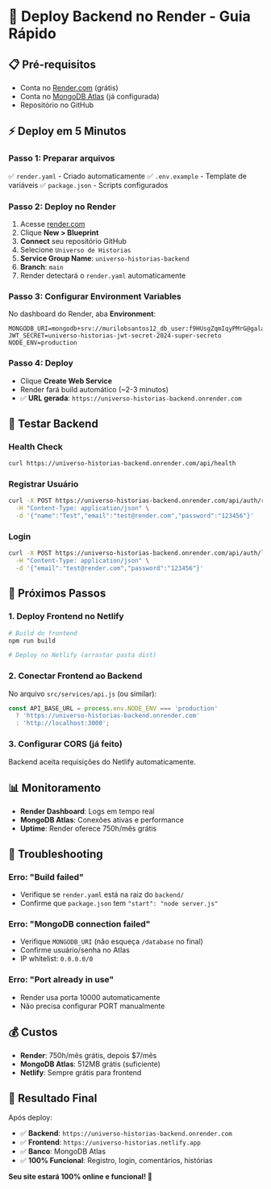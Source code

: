 # 🚀 Deploy Backend no Render - Guia Rápido

## 📋 Pré-requisitos
- Conta no [Render.com](https://render.com) (grátis)
- Conta no [MongoDB Atlas](https://mongodb.com/atlas) (já configurada)
- Repositório no GitHub

## ⚡ Deploy em 5 Minutos

### Passo 1: Preparar arquivos
✅ `render.yaml` - Criado automaticamente
✅ `.env.example` - Template de variáveis
✅ `package.json` - Scripts configurados

### Passo 2: Deploy no Render
1. Acesse [render.com](https://render.com)
2. Clique **New > Blueprint**
3. **Connect** seu repositório GitHub
4. Selecione `Universo de Historias`
5. **Service Group Name**: `universo-historias-backend`
6. **Branch**: `main`
7. Render detectará o `render.yaml` automaticamente

### Passo 3: Configurar Environment Variables
No dashboard do Render, aba **Environment**:

```
MONGODB_URI=mongodb+srv://murilobsantos12_db_user:f9HUsgZqmIqyPMrG@galaxiahistorias.ng2kdle.mongodb.net/
JWT_SECRET=universo-historias-jwt-secret-2024-super-secreto
NODE_ENV=production
```

### Passo 4: Deploy
- Clique **Create Web Service**
- Render fará build automático (~2-3 minutos)
- ✅ **URL gerada**: `https://universo-historias-backend.onrender.com`

## 🧪 Testar Backend

### Health Check
```bash
curl https://universo-historias-backend.onrender.com/api/health
```

### Registrar Usuário
```bash
curl -X POST https://universo-historias-backend.onrender.com/api/auth/register \
  -H "Content-Type: application/json" \
  -d '{"name":"Test","email":"test@render.com","password":"123456"}'
```

### Login
```bash
curl -X POST https://universo-historias-backend.onrender.com/api/auth/login \
  -H "Content-Type: application/json" \
  -d '{"email":"test@render.com","password":"123456"}'
```

## 🔗 Próximos Passos

### 1. Deploy Frontend no Netlify
```bash
# Build do frontend
npm run build

# Deploy no Netlify (arrastar pasta dist)
```

### 2. Conectar Frontend ao Backend
No arquivo `src/services/api.js` (ou similar):
```javascript
const API_BASE_URL = process.env.NODE_ENV === 'production'
  ? 'https://universo-historias-backend.onrender.com'
  : 'http://localhost:3000';
```

### 3. Configurar CORS (já feito)
Backend aceita requisições do Netlify automaticamente.

## 📊 Monitoramento

- **Render Dashboard**: Logs em tempo real
- **MongoDB Atlas**: Conexões ativas e performance
- **Uptime**: Render oferece 750h/mês grátis

## 🚨 Troubleshooting

### Erro: "Build failed"
- Verifique se `render.yaml` está na raiz do `backend/`
- Confirme que `package.json` tem `"start": "node server.js"`

### Erro: "MongoDB connection failed"
- Verifique `MONGODB_URI` (não esqueça `/database` no final)
- Confirme usuário/senha no Atlas
- IP whitelist: `0.0.0.0/0`

### Erro: "Port already in use"
- Render usa porta 10000 automaticamente
- Não precisa configurar PORT manualmente

## 💰 Custos

- **Render**: 750h/mês grátis, depois $7/mês
- **MongoDB Atlas**: 512MB grátis (suficiente)
- **Netlify**: Sempre grátis para frontend

## 🎯 Resultado Final

Após deploy:
- ✅ **Backend**: `https://universo-historias-backend.onrender.com`
- ✅ **Frontend**: `https://universo-historias.netlify.app`
- ✅ **Banco**: MongoDB Atlas
- ✅ **100% Funcional**: Registro, login, comentários, histórias

**Seu site estará 100% online e funcional! 🚀**
